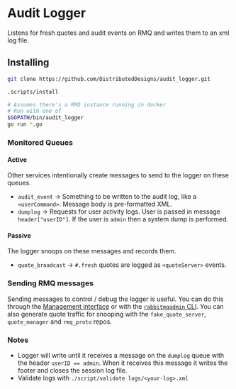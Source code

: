 Audit Logger
=====
Listens for fresh quotes and audit events on RMQ and writes them to an xml log file.

## Installing
```sh
git clone https://github.com/DistributedDesigns/audit_logger.git

.scripts/install

# Assumes there's a RMQ instance running in docker
# Run with one of
$GOPATH/bin/audit_logger
go run *.go
```

### Monitored Queues
#### Active
Other services intentionally create messages to send to the logger on these queues.
- `audit_event` -> Something to be written to the audit log, like a `<userCommand>`. Message body is pre-formatted XML.
-  `dumplog` -> Requests for user activity logs. User is passed in message `header["userID"]`. If the user is `admin` then a system dump is performed.

#### Passive
The logger snoops on these messages and records them.
- `quote_broadcast` -> `#.fresh` quotes are logged as `<quoteServer>` events.

### Sending RMQ messages
Sending messages to control / debug the logger is useful. You can do this through the [Management interface](http://localhost:8080/#/) or with the [`rabbitmqadmin` CLI](http://localhost:8080/cli). You can also generate quote traffic for snooping with the `fake_quote_server`, `quote_manager` and `rmq_proto` repos.

### Notes
- Logger will write until it receives a message on the `dumplog` queue with the header `userID == admin`. When it receives this message it writes the footer and closes the session log file.
- Validate logs with `./script/validate logs/<your-log>.xml`
